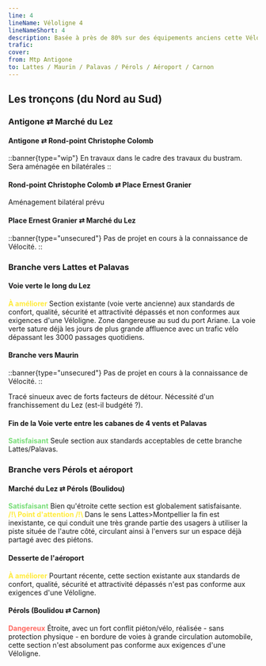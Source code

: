 ```yaml
---
line: 4
lineName: Véloligne 4
lineNameShort: 4
description: Basée à près de 80% sur des équipements anciens cette Véloligne à 4 branches desservira Lattes, Palavas, Pérols, Carnon et l'aéroport
trafic:
cover:
from: Mtp Antigone
to: Lattes / Maurin / Palavas / Pérols / Aéroport / Carnon
---
```


## Les tronçons (du Nord au Sud)

### Antigone ⇄ Marché du Lez

#### Antigone ⇄ Rond-point Christophe Colomb

::banner{type="wip"}
En travaux dans le cadre des travaux du bustram. Sera aménagée en bilatérales
::

#### Rond-point Christophe Colomb ⇄ Place Ernest Granier

Aménagement bilatéral prévu

#### Place Ernest Granier ⇄ Marché du Lez

::banner{type="unsecured"}
Pas de projet en cours à la connaissance de Vélocité.
::

### Branche vers Lattes et Palavas

#### Voie verte le long du Lez

<span style="color:#FFEB3B;font-weight:bold;">À améliorer</span> Section existante (voie verte ancienne) aux standards de confort, qualité, sécurité et attractivité dépassés et non conformes aux exigences d'une Véloligne.
Zone dangereuse au sud du port Ariane. La voie verte sature déjà les jours de plus grande affluence avec un trafic vélo dépassant les 3000 passages quotidiens.

#### Branche vers Maurin

::banner{type="unsecured"}
Pas de projet en cours à la connaissance de Vélocité.
::

Tracé sinueux avec de forts facteurs de détour. Nécessité d'un franchissement du Lez (est-il budgété ?).


#### Fin de la Voie verte entre les cabanes de 4 vents et Palavas

<span style="color:#77DD77;font-weight:bold;">Satisfaisant</span> Seule section aux standards acceptables de cette branche Lattes/Palavas.

### Branche vers Pérols et aéroport

#### Marché du Lez ⇄ Pérols (Boulidou)

<span style="color:#77DD77;font-weight:bold;">Satisfaisant</span> Bien qu'étroite cette section est globalement satisfaisante.
<span style="color:#FFEB3B;font-weight:bold;"><br>/!\ Point d'attention /!\ </span>Dans le sens Lattes>Montpellier la fin est inexistante, ce qui conduit une très grande partie des usagers à utiliser la piste située de l'autre côté, circulant ainsi à l'envers sur un espace déjà partagé avec des piétons.

#### Desserte de l'aéroport

<span style="color:#FFEB3B;font-weight:bold;">À améliorer</span> Pourtant récente, cette section existante aux standards de confort, qualité, sécurité et attractivité dépassés n'est pas conforme aux exigences d'une Véloligne.

#### Pérols (Boulidou ⇄ Carnon)

<span style="color:#ff6961;font-weight:bold;">Dangereux</span> Étroite, avec un fort conflit piéton/vélo, réalisée - sans protection physique - en bordure de voies à grande circulation automobile, cette section n'est absolument pas conforme aux exigences d'une Véloligne.